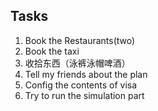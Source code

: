 ## Tasks
1. Book the Restaurants(two)
2. Book the taxi
3. 收拾东西（泳裤泳帽啤酒）
4. Tell my friends about the plan
5. Config the contents of visa
6. Try to run the simulation part

